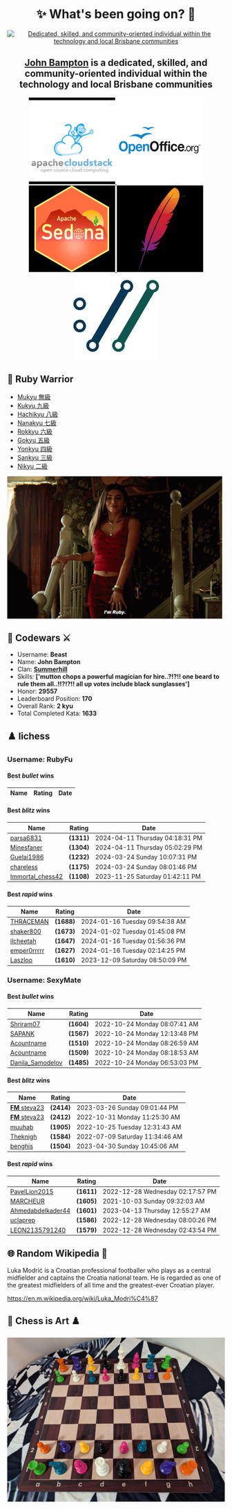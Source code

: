 <!-- start-data -->
<div align="center"><h1>✨ What's been going on? 👋</h1>

  <p>
    <a href="https://github.com/john-bampton">
      <img src="https://avatars.githubusercontent.com/u/23456618?s=200&v=4"
        alt="Dedicated, skilled, and community-oriented individual within the technology and local Brisbane communities" title="John Bampton">
    </a>
  </p>
  <h2><a href="https://github.com/john-bampton">John Bampton</a> is a dedicated, skilled, and community-oriented individual within the technology and local Brisbane communities</h2>
</div>

<div align="center">
  <a href="https://cloudstack.apache.org/who">
    <img src="./projects/apache-cloudstack.png" alt="Apache CloudStack Team Members" title="Apache CloudStack Team Members">
  </a>

  <a href="https://people.apache.org/phonebook.html?unix=openoffice">
    <img src="./projects/apache-openoffice.png" alt="Apache OpenOffice Team Members" title="Apache OpenOffice Team Members">
  </a>

  <a href="https://sedona.apache.org/latest-snapshot/community/contributor/">
    <img src="./projects/apache-sedona.png" alt="Apache Sedona Team Members" title="Apache Sedona Team Members">
  </a>

  <a href="https://www.mail-archive.com/dev@cloudstack.apache.org/msg100220.html">
    <img src="./projects/apache.png" alt="Happy Days at The ASF" title="Happy Days at The ASF">
  </a>

  <a href="https://curl.se/docs/thanks.html">
    <img src="./projects/curl.png" alt="Thanks for Your Contribution to the curl Project!" title="Thanks for Your Contribution to the curl Project!">
  </a>
</div>

## 🥋 Ruby Warrior

- [Mukyu 無級](https://github.com/robygems)
- [Kukyu 九級](https://github.com/ruby/ruby/commit/97a114de44c71c688e8ba928da41bc396153ef5d)
- [Hachikyu 八級](https://github.com/sponsors/hsbt#sponsors)
- [Nanakyu 七級](https://github.com/whitesmith/rubycritic/graphs/contributors)
- [Rokkyu 六級](https://github.com/mruby/mruby.github.io/graphs/contributors)
- [Gokyu 五級](https://contributors.rubyonrails.org/)
- [Yonkyu 四級](https://github.com/mruby/mgem-list/graphs/contributors)
- [Sankyu 三級](https://github.com/mruby/mruby/graphs/contributors)
- [Nikyu 二級](https://www.codewars.com/users/Beast)

![I'm Ruby !??!!! 👺](images/ImRuby.gif)

## 🧠 Codewars ⚔️

- Username: __Beast__
- Name: __John Bampton__
- Clan: __[Summerhill](https://en.wikipedia.org/wiki/Summerhill_School)__
- Skills: __['mutton chops a powerful magician for hire..?!?!! one beard to rule them all..!!?!?!! all up votes include black sunglasses']__
- Honor: __29557__
- Leaderboard Position: __170__
- Overall Rank: __2 kyu__
- Total Completed Kata: __1633__

## ♟️ lichess

### Username: RubyFu

#### Best *bullet* wins

| Name | Rating | Date |
| - | - | - |

#### Best *blitz* wins

| Name | Rating | Date |
| - | - | - |
| [parsa6831](https://lichess.org/@/parsa6831) | __(1311)__ | 2024-04-11 Thursday 04:18:31 PM |
| [Minesfaner](https://lichess.org/@/Minesfaner) | __(1304)__ | 2024-04-11 Thursday 05:02:29 PM |
| [Guelai1986](https://lichess.org/@/Guelai1986) | __(1232)__ | 2024-03-24 Sunday 10:07:31 PM |
| [chareless](https://lichess.org/@/chareless) | __(1175)__ | 2024-03-24 Sunday 08:01:46 PM |
| [Immortal_chess42](https://lichess.org/@/Immortal_chess42) | __(1108)__ | 2023-11-25 Saturday 01:42:11 PM |

#### Best *rapid* wins

| Name | Rating | Date |
| - | - | - |
| [THRACEMAN](https://lichess.org/@/THRACEMAN) | __(1688)__ | 2024-01-16 Tuesday 09:54:38 AM |
| [shaker800](https://lichess.org/@/shaker800) | __(1673)__ | 2024-01-02 Tuesday 01:45:08 PM |
| [ilcheetah](https://lichess.org/@/ilcheetah) | __(1647)__ | 2024-01-16 Tuesday 01:56:36 PM |
| [emper0rrrrr](https://lichess.org/@/emper0rrrrr) | __(1627)__ | 2024-01-16 Tuesday 02:14:25 PM |
| [Laszloo](https://lichess.org/@/Laszloo) | __(1610)__ | 2023-12-09 Saturday 08:50:09 PM |

### Username: SexyMate

#### Best *bullet* wins

| Name | Rating | Date |
| - | - | - |
| [Shriram07](https://lichess.org/@/Shriram07) | __(1604)__ | 2022-10-24 Monday 08:07:41 AM |
| [SAPANK](https://lichess.org/@/SAPANK) | __(1567)__ | 2022-10-24 Monday 12:13:48 PM |
| [Acountname](https://lichess.org/@/Acountname) | __(1510)__ | 2022-10-24 Monday 08:26:59 AM |
| [Acountname](https://lichess.org/@/Acountname) | __(1509)__ | 2022-10-24 Monday 08:18:53 AM |
| [Danila_Samodelov](https://lichess.org/@/Danila_Samodelov) | __(1485)__ | 2022-10-24 Monday 06:53:03 PM |

#### Best *blitz* wins

| Name | Rating | Date |
| - | - | - |
| [__FM__ steva23](https://lichess.org/@/steva23) | __(2414)__ | 2023-03-26 Sunday 09:01:44 PM |
| [__FM__ steva23](https://lichess.org/@/steva23) | __(2412)__ | 2022-10-31 Monday 11:25:30 AM |
| [muuhab](https://lichess.org/@/muuhab) | __(1905)__ | 2022-10-25 Tuesday 12:31:43 AM |
| [Theknigh](https://lichess.org/@/Theknigh) | __(1584)__ | 2022-07-09 Saturday 11:34:46 AM |
| [benghis](https://lichess.org/@/benghis) | __(1504)__ | 2023-04-30 Sunday 10:45:06 AM |

#### Best *rapid* wins

| Name | Rating | Date |
| - | - | - |
| [PavelLion2015](https://lichess.org/@/PavelLion2015) | __(1611)__ | 2022-12-28 Wednesday 02:17:57 PM |
| [MARCHEUR](https://lichess.org/@/MARCHEUR) | __(1605)__ | 2021-10-03 Sunday 09:32:03 AM |
| [Ahmedabdelkader44](https://lichess.org/@/Ahmedabdelkader44) | __(1601)__ | 2023-04-13 Thursday 12:55:27 AM |
| [uclaprep](https://lichess.org/@/uclaprep) | __(1586)__ | 2022-12-28 Wednesday 08:00:26 PM |
| [LEON2135791240](https://lichess.org/@/LEON2135791240) | __(1579)__ | 2022-12-28 Wednesday 02:43:54 PM |

## 🌐 Random Wikipedia 📘

Luka Modrić is a Croatian professional footballer who plays as a central midfielder and captains the Croatia national team. He is regarded as one of the greatest midfielders of all time and the greatest-ever Croatian player.

https://en.m.wikipedia.org/wiki/Luka_Modri%C4%87

## 🎨 Chess is Art ♟️

![Chess Art 1](images/multi-color-chess-set.jpg)

